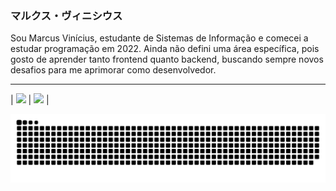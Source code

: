 ### **マルクス・ヴィニシウス**

Sou Marcus Vinícius, estudante de Sistemas de Informação e comecei a estudar programação em 2022. Ainda não defini uma área específica, pois gosto de aprender tanto frontend quanto backend, buscando sempre novos desafios para me aprimorar como desenvolvedor.

---

| <img src="https://streak-stats.demolab.com?user=eivini&theme=dark" height="170em"/> | <img src="https://github-readme-stats.vercel.app/api/top-langs/?username=eivini&layout=compact&theme=dark" height="170em"/> |

![Snake Commit Black](https://github.com/Platane/snk/raw/output/github-contribution-grid-snake-dark.svg)
